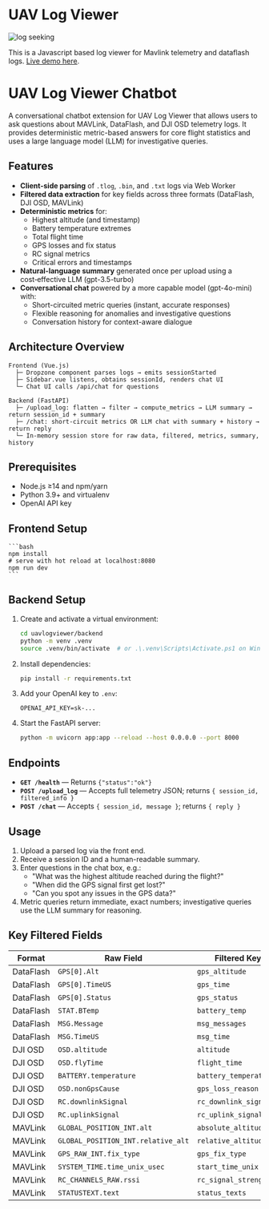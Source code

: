 # UAV Log Viewer

![log seeking](preview.gif "Logo Title Text 1")

 This is a Javascript based log viewer for Mavlink telemetry and dataflash logs.
 [Live demo here](http://plot.ardupilot.org).

# UAV Log Viewer Chatbot

A conversational chatbot extension for UAV Log Viewer that allows users to ask questions about MAVLink, DataFlash, and DJI OSD telemetry logs. It provides deterministic metric-based answers for core flight statistics and uses a large language model (LLM) for investigative queries.

## Features

- **Client-side parsing** of `.tlog`, `.bin`, and `.txt` logs via Web Worker
- **Filtered data extraction** for key fields across three formats (DataFlash, DJI OSD, MAVLink)
- **Deterministic metrics** for:
  - Highest altitude (and timestamp)
  - Battery temperature extremes
  - Total flight time
  - GPS losses and fix status
  - RC signal metrics
  - Critical errors and timestamps
- **Natural-language summary** generated once per upload using a cost‑effective LLM (gpt-3.5-turbo)
- **Conversational chat** powered by a more capable model (gpt-4o-mini) with:
  - Short-circuited metric queries (instant, accurate responses)
  - Flexible reasoning for anomalies and investigative questions
  - Conversation history for context-aware dialogue

## Architecture Overview

```
Frontend (Vue.js)
  ├─ Dropzone component parses logs → emits sessionStarted
  ├─ Sidebar.vue listens, obtains sessionId, renders chat UI
  └─ Chat UI calls /api/chat for questions

Backend (FastAPI)
  ├─ /upload_log: flatten → filter → compute_metrics → LLM summary → return session_id + summary
  ├─ /chat: short-circuit metrics OR LLM chat with summary + history → return reply
  └─ In-memory session store for raw data, filtered, metrics, summary, history
```

## Prerequisites

- Node.js ≥14 and npm/yarn
- Python 3.9+ and virtualenv
- OpenAI API key
## Frontend Setup

    ```bash
    npm install
    # serve with hot reload at localhost:8080
    npm run dev
    ```

## Backend Setup

1. Create and activate a virtual environment:
   ```bash
   cd uavlogviewer/backend
   python -m venv .venv
   source .venv/bin/activate  # or .\.venv\Scripts\Activate.ps1 on Windows
   ```
2. Install dependencies:
   ```bash
   pip install -r requirements.txt
   ```
3. Add your OpenAI key to `.env`:
   ```dotenv
   OPENAI_API_KEY=sk-...
   ```
4. Start the FastAPI server:
   ```bash
   python -m uvicorn app:app --reload --host 0.0.0.0 --port 8000
   ```

## Endpoints

- **`GET /health`** — Returns `{"status":"ok"}`
- **`POST /upload_log`** — Accepts full telemetry JSON; returns `{ session_id, filtered_info }`
- **`POST /chat`** — Accepts `{ session_id, message }`; returns `{ reply }`

## Usage

1. Upload a parsed log via the front end.
2. Receive a session ID and a human-readable summary.
3. Enter questions in the chat box, e.g.:
   - "What was the highest altitude reached during the flight?"
   - "When did the GPS signal first get lost?"
   - "Can you spot any issues in the GPS data?"
4. Metric queries return immediate, exact numbers; investigative queries use the LLM summary for reasoning.

## Key Filtered Fields

| Format    | Raw Field                          | Filtered Key           |
| --------- | ---------------------------------- | ---------------------- |
| DataFlash | `GPS[0].Alt`                       | `gps_altitude`         |
| DataFlash | `GPS[0].TimeUS`                    | `gps_time`             |
| DataFlash | `GPS[0].Status`                    | `gps_status`           |
| DataFlash | `STAT.BTemp`                       | `battery_temp`         |
| DataFlash | `MSG.Message`                      | `msg_messages`         |
| DataFlash | `MSG.TimeUS`                       | `msg_time`             |
| DJI OSD   | `OSD.altitude`                     | `altitude`             |
| DJI OSD   | `OSD.flyTime`                      | `flight_time`          |
| DJI OSD   | `BATTERY.temperature`              | `battery_temperature`  |
| DJI OSD   | `OSD.nonGpsCause`                  | `gps_loss_reason`      |
| DJI OSD   | `RC.downlinkSignal`                | `rc_downlink_signal`   |
| DJI OSD   | `RC.uplinkSignal`                  | `rc_uplink_signal`     |
| MAVLink   | `GLOBAL_POSITION_INT.alt`          | `absolute_altitude_mm` |
| MAVLink   | `GLOBAL_POSITION_INT.relative_alt` | `relative_altitude_m`  |
| MAVLink   | `GPS_RAW_INT.fix_type`             | `gps_fix_type`         |
| MAVLink   | `SYSTEM_TIME.time_unix_usec`       | `start_time_unix`      |
| MAVLink   | `RC_CHANNELS_RAW.rssi`             | `rc_signal_strength`   |
| MAVLink   | `STATUSTEXT.text`                  | `status_texts`         |



```

